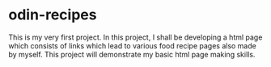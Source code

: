 # odin-recipes

This is my very first project. In this project, I shall be developing a html page which consists of links which lead to various food recipe pages also made by myself.
This project will demonstrate my basic html page making skills.

